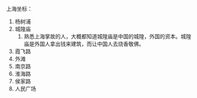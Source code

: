 上海坐标：
1. 杨树浦
2. 城隍庙
	1. 熟悉上海掌故的人，大概都知道城隍庙是中国的城隍，外国的资本。城隍庙是外国人拿出钱来建筑，而让中国人去烧香敬佛。
3. 霞飞路
4. 外滩
5. 南京路
6. 淮海路
7. 侯家路
8. 人民广场